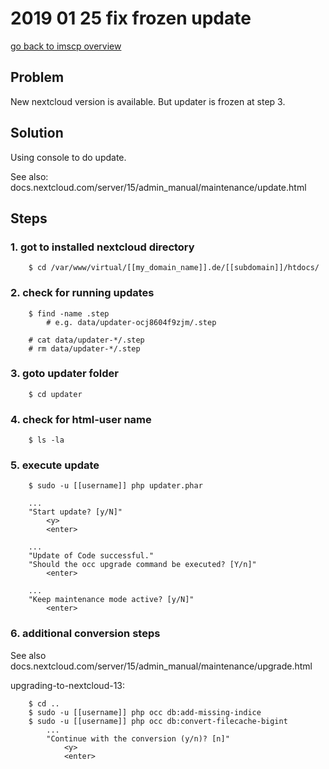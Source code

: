 # 2019 01 25 fix frozen update

[go back to imscp overview](../doc/nextcloud.md)


## Problem
New nextcloud version is available. But updater is frozen at step 3.


## Solution
Using console to do update.

See also: docs.nextcloud.com/server/15/admin_manual/maintenance/update.html

## Steps

### 1. got to installed nextcloud directory

~~~~~
    $ cd /var/www/virtual/[[my_domain_name]].de/[[subdomain]]/htdocs/
~~~~~

### 2. check for running updates

~~~~~
    $ find -name .step
        # e.g. data/updater-ocj8604f9zjm/.step

    # cat data/updater-*/.step
    # rm data/updater-*/.step
~~~~~

### 3. goto updater folder

~~~~~
    $ cd updater
~~~~~

### 4. check for html-user name

~~~~~
    $ ls -la
~~~~~

### 5. execute update

~~~~~
    $ sudo -u [[username]] php updater.phar
~~~~~

~~~~~
    ...
    "Start update? [y/N]"
        <y>
        <enter>

    ...
    "Update of Code successful."
    "Should the occ upgrade command be executed? [Y/n]"
        <enter>

    ...
    "Keep maintenance mode active? [y/N]"
        <enter>
~~~~~

### 6. additional conversion steps
See also docs.nextcloud.com/server/15/admin_manual/maintenance/upgrade.html

upgrading-to-nextcloud-13:

~~~~~
    $ cd ..
    $ sudo -u [[username]] php occ db:add-missing-indice
    $ sudo -u [[username]] php occ db:convert-filecache-bigint
        ...
        "Continue with the conversion (y/n)? [n]"
            <y>
            <enter>
~~~~~
